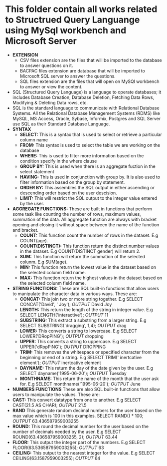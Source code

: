 # This folder contain all works related to Structrued Query Languange using MySql workbench and Microsoft Server
- **EXTENSION**
  - CSV files extension are the files that will be imported to the database to answer questions on it.
  - BACPAC files extension are database that will be imported to Microsoft SQL server to answer the questions.
  - SQL files extension are the files that will open on MySQl workbench to answer or view the content.
- SQL (Structured Query Language) is a language to operate databases; it includes Database Creation, Database Deletion, Fetching Data Rows, Modifying & Deleting Data rows, etc.
- SQL is the standard language to communicate with Relational Database Systems. All the Relational Database Management Systems (RDMS) like MySQL, MS Access, Oracle, Sybase, Informix, Postgres and SQL Server use SQL as their Standard Database Language.
- **SYNTAX**
  - **SELECT:** This is a syntax that is used to select or retrieve a particular column name
  - **FROM:** This syntax is used to select the table we are working on the database
  - **WHERE:** This is used to filter more information based on the condition specify in the where clause
  - **GROUP BY:** This is used when there is an aggregate fuction in the select statement
  - **HAVING:** This is used in conjunction with group by. It is also used to filter information based on the group by statement.
  - **ORDER BY:** This assembles the SQL output in either ascending or descending order based on the user descision.
  - **LIMIT:** This will restrict the SQL output to the integer value entered by the user.
- **AGGREGATE FUNCTIONS:** These are built in functions that perform some task like counting the number of rows, maximum values, summation of the data. All aggregate function are always with bracket opening and closing it without space between the name of the function and bracket.
  - **COUNT:** This function count the number of rows in the dataset. E.g COUNT(age).
  - **COUNT(DISTINCT):** This function return the distinct number values in the dataset. E.g COUNT(DISTINCT gender) will return 2.
  - **SUM:** This function will return the summation of the selected colunm. E.g SUM(age).
  - **MIN:** This function return the lowest value in the dataset based on the selected colunm field name.
  - **MAX:** This function return the highest values in the dataset based on the selected colunm field name.
- **STRING FUNCTIONS:** These are SQL built-in functions that allow users to manipulate the character data in various ways. These are:
  - **CONCAT:** This join two or more string together. E.g SELECT CONCAT('David', ' Joy'); *OUTPUT* David Joy
  - **LENGTH:** This return the length of the string in integer value. E.g SELECT LENGTH('interactive'); *OUTPUT* 11
  - **SUBSTRING:** This extract a substring from a larger string. E.g SELECT SUBSTRING('dragging', 1,4); *OUTPUT* drag
  - **LOWER:** This converts a string to lowercase. E.g SELECT LOWER('DRopPING'); *OUTPUT* dropping
  - **UPPER:** This converts a string to uppercase. E.g SELECT UPPER('dRopPiNG'); *OUTPUT* DROPPING
  - **TRIM:** This removes the whitespace or specified character from the beginning or end of a string. E.g SELECT TRIM('       inertcative element'); *OUTPUT* inertcative element
  - **DAYNAME:** This return the day of the date given by the user. E.g SELECT dayname('1995-06-20'); *OUTPUT* Tuesday
  - **MONTHNAME:** This return the name of the month that the user ask for. E.g SELECT monthname('1995-06-20'); *OUTPUT* June
- **NUMBERS FUNCTIONS** These are also SQL built-in functions that allow users to manipulate the values. These are:
- **CAST:** This convert datatype from one to another. E.g SELECT CAST(21.5 AS CHAR); *OUTPUT* 21.5
- **RAND** This generate random decimal numbers for the user based on the max value which is 100 in this examples. SELECT RAND() * 100; *OUTPUT* 63.436587959003255
- **ROUND:** This round the decimal number for the user based on the number of decimals needed by the user. E.g SELECT ROUND(63.436587959003255, 2); *OUTPUT* 63.44
- **FLOOR:** This output the integer part of the numbers. E.g SELECT FLOOR(63.536587959003255); *OUTPUT* 63
- **CEILING:** This output to the nearest integer for the value. E.g SELECT CEILING(63.1587959003255); *OUTPUT* 64
 

